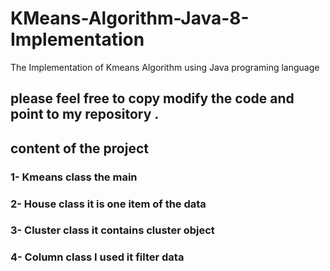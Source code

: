 # KMeans-Algorithm-Java-8-Implementation
The Implementation of Kmeans Algorithm using Java programing language 
## please feel free to copy modify the code and point to my repository .
## content of the project 
### 1- Kmeans class the main 
### 2- House class it is one item of the data
### 3- Cluster class it contains cluster object 
### 4- Column class I used it filter data 
